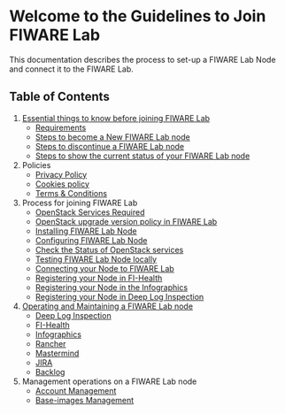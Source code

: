 # Welcome to the Guidelines to Join FIWARE Lab

This documentation describes the process to set-up a FIWARE Lab Node
and connect it to the FIWARE Lab.

## Table of Contents


1. [Essential things to know before joining FIWARE Lab](1.essentials/1.introduction.md)
    - [Requirements](1.essentials/2.requirements.md)
    - [Steps to become a New FIWARE Lab node](1.essentials/3.steps_join.md)
    - [Steps to discontinue a FIWARE Lab node](1.essentials/4.steps_leave.md)
    - [Steps to show the current status of your FIWARE Lab node](1.essentials/5.steps_status.md)
1. Policies
    - [Privacy Policy](2.policies/1.privacy.md)
    - [Cookies policy](2.policies/2.cookies.md)
    - [Terms & Conditions](2.policies/3.terms.md)
1. Process for joining FIWARE Lab
    - [OpenStack Services Required](3.process/1.services.md)
    - [OpenStack upgrade version policy in FIWARE Lab](3.process/2.upgrade.md)
    - [Installing FIWARE Lab Node](3.process/3.installing.md)
    - [Configuring FIWARE Lab Node](3.process/4.configuring.md)
    - [Check the Status of OpenStack services](3.process/5.statuscheck.md)
    - [Testing FIWARE Lab Node locally](3.process/6.testing.md)
    - [Connecting your Node to FIWARE Lab](3.process/7.connecting.md)
    - [Registering your Node in FI-Health](3.process/8.fi-health.md)
    - [Registering your Node in the Infographics](3.process/9.infographics.md)
    - [Registering your Node in Deep Log Inspection](3.process/10.log.md)
1. [Operating and Maintaining a FIWARE Lab node](4.operation/1.introduction.md)
    - [Deep Log Inspection](4.operation/2.deep-log.md)
    - [FI-Health](4.operation/3.fi-health.md)
    - [Infographics](4.operation/4.infographics.md)
    - [Rancher](4.operation/5.rancher.md)
    - [Mastermind](4.operation/6.mastermind.md)
    - [JIRA](4.operation/7.jira.md)
    - [Backlog](4.operation/8.backlog.md)
1. Management operations on a FIWARE Lab node
    - [Account Management](5.management/1.account.md)
    - [Base-images Management](5.management/2.base-image.md)
  
